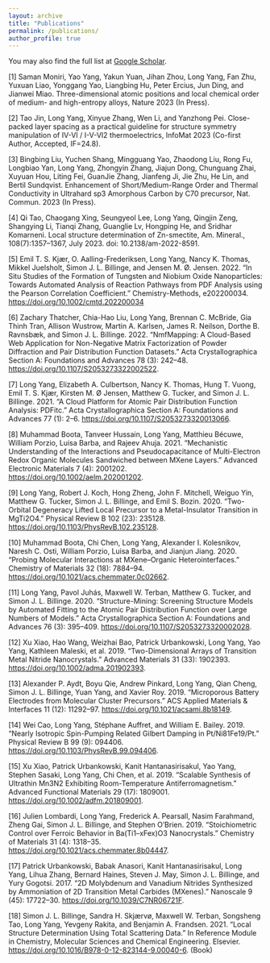 ```yaml
---
layout: archive
title: "Publications"
permalink: /publications/
author_profile: true
---
```


You may also find the full list at <a href="https://scholar.google.com/citations?user=H2mOKp8AAAAJ" target="_blank">Google Scholar</a>.

[1]	Saman Moniri, Yao Yang, Yakun Yuan, Jihan Zhou, Long Yang, Fan Zhu, Yuxuan Liao, Yonggang Yao, Liangbing Hu, Peter Ercius, Jun Ding, and Jianwei Miao. Three-dimensional atomic positions and local chemical order of medium- and high-entropy alloys, Nature 2023 (In Press).

[2]	Tao Jin, Long Yang, Xinyue Zhang, Wen Li, and Yanzhong Pei. Close-packed layer spacing as a practical guideline for structure symmetry manipulation of IV-VI / I-V-VI2 thermoelectrics, InfoMat 2023 (Co-first Author, Accepted, IF=24.8).

[3]	Bingbing Liu, Yuchen Shang, Mingguang Yao, Zhaodong Liu, Rong Fu, Longbiao Yan, Long Yang, Zhongyin Zhang, Jiajun Dong, Chunguang Zhai, Xuyuan Hou, Liting Fei, GuanJie Zhang, Jianfeng Ji, Jie Zhu, He Lin, and Bertil Sundqvist. Enhancement of Short/Medium-Range Order and Thermal Conductivity in Ultrahard sp3 Amorphous Carbon by C70 precursor, Nat. Commun. 2023 (In Press).

[4]	Qi Tao, Chaogang Xing, Seungyeol Lee, Long Yang, Qingjin Zeng, Shangying Li, Tianqi Zhang, Guanglie Lv, Hongping He, and Sridhar Komarneni. Local structure determination of Zn-smectite, Am. Mineral., 108(7):1357–1367, July 2023. doi: 10.2138/am-2022-8591. 

[5]	Emil T. S. Kjær, O. Aalling-Frederiksen, Long Yang, Nancy K. Thomas, Mikkel Juelsholt, Simon J. L. Billinge, and Jensen M. Ø. Jensen. 2022. “In Situ Studies of the Formation of Tungsten and Niobium Oxide Nanoparticles: Towards Automated Analysis of Reaction Pathways from PDF Analysis using the Pearson Correlation Coefficient.” Chemistry-Methods, e202200034. https://doi.org/10.1002/cmtd.202200034

[6]	Zachary Thatcher, Chia-Hao Liu, Long Yang, Brennan C. McBride, Gia Thinh Tran, Allison Wustrow, Martin A. Karlsen, James R. Neilson, Dorthe B. Ravnsbæk, and Simon J. L. Billinge. 2022. “NmfMapping: A Cloud-Based Web Application for Non-Negative Matrix Factorization of Powder Diffraction and Pair Distribution Function Datasets.” Acta Crystallographica Section A: Foundations and Advances 78 (3): 242–48. https://doi.org/10.1107/S2053273322002522.

[7]	Long Yang, Elizabeth A. Culbertson, Nancy K. Thomas, Hung T. Vuong, Emil T. S. Kjær, Kirsten M. Ø Jensen, Matthew G. Tucker, and Simon J. L. Billinge. 2021. “A Cloud Platform for Atomic Pair Distribution Function Analysis: PDFitc.” Acta Crystallographica Section A: Foundations and Advances 77 (1): 2–6. https://doi.org/10.1107/S2053273320013066.

[8]	Muhammad Boota, Tanveer Hussain, Long Yang, Matthieu Bécuwe, William Porzio, Luisa Barba, and Rajeev Ahuja. 2021. “Mechanistic Understanding of the Interactions and Pseudocapacitance of Multi-Electron Redox Organic Molecules Sandwiched between MXene Layers.” Advanced Electronic Materials 7 (4): 2001202. https://doi.org/10.1002/aelm.202001202.

[9]	Long Yang, Robert J. Koch, Hong Zheng, John F. Mitchell, Weiguo Yin, Matthew G. Tucker, Simon J. L. Billinge, and Emil S. Bozin. 2020. “Two-Orbital Degeneracy Lifted Local Precursor to a Metal-Insulator Transition in MgTi2O4.” Physical Review B 102 (23): 235128. https://doi.org/10.1103/PhysRevB.102.235128.

[10] Muhammad Boota, Chi Chen, Long Yang, Alexander I. Kolesnikov, Naresh C. Osti, William Porzio, Luisa Barba, and Jianjun Jiang. 2020. “Probing Molecular Interactions at MXene–Organic Heterointerfaces.” Chemistry of Materials 32 (18): 7884–94. https://doi.org/10.1021/acs.chemmater.0c02662.

[11] Long Yang, Pavol Juhás, Maxwell W. Terban, Matthew G. Tucker, and Simon J. L. Billinge. 2020. “Structure-Mining: Screening Structure Models by Automated Fitting to the Atomic Pair Distribution Function over Large Numbers of Models.” Acta Crystallographica Section A: Foundations and Advances 76 (3): 395–409. https://doi.org/10.1107/S2053273320002028.

[12] Xu Xiao, Hao Wang, Weizhai Bao, Patrick Urbankowski, Long Yang, Yao Yang, Kathleen Maleski, et al. 2019. “Two-Dimensional Arrays of Transition Metal Nitride Nanocrystals.” Advanced Materials 31 (33): 1902393. https://doi.org/10.1002/adma.201902393.

[13] Alexander P. Aydt, Boyu Qie, Andrew Pinkard, Long Yang, Qian Cheng, Simon J. L. Billinge, Yuan Yang, and Xavier Roy. 2019. “Microporous Battery Electrodes from Molecular Cluster Precursors.” ACS Applied Materials & Interfaces 11 (12): 11292–97. https://doi.org/10.1021/acsami.8b18149.

[14] Wei Cao, Long Yang, Stéphane Auffret, and William E. Bailey. 2019. “Nearly Isotropic Spin-Pumping Related Gilbert Damping in Pt/Ni81Fe19/Pt.” Physical Review B 99 (9): 094406. https://doi.org/10.1103/PhysRevB.99.094406.

[15] Xu Xiao, Patrick Urbankowski, Kanit Hantanasirisakul, Yao Yang, Stephen Sasaki, Long Yang, Chi Chen, et al. 2019. “Scalable Synthesis of Ultrathin Mn3N2 Exhibiting Room-Temperature Antiferromagnetism.” Advanced Functional Materials 29 (17): 1809001. https://doi.org/10.1002/adfm.201809001.

[16] Julien Lombardi, Long Yang, Frederick A. Pearsall, Nasim Farahmand, Zheng Gai, Simon J. L. Billinge, and Stephen O’Brien. 2019. “Stoichiometric Control over Ferroic Behavior in Ba(Ti1–xFex)O3 Nanocrystals.” Chemistry of Materials 31 (4): 1318–35. https://doi.org/10.1021/acs.chemmater.8b04447.

[17] Patrick Urbankowski, Babak Anasori, Kanit Hantanasirisakul, Long Yang, Lihua Zhang, Bernard Haines, Steven J. May, Simon J. L. Billinge, and Yury Gogotsi. 2017. “2D Molybdenum and Vanadium Nitrides Synthesized by Ammoniation of 2D Transition Metal Carbides (MXenes).” Nanoscale 9 (45): 17722–30. https://doi.org/10.1039/C7NR06721F.

[18] Simon J. L. Billinge, Sandra H. Skjærvø, Maxwell W. Terban, Songsheng Tao, Long Yang, Yevgeny Rakita, and Benjamin A. Frandsen. 2021. “Local Structure Determination Using Total Scattering Data.” In Reference Module in Chemistry, Molecular Sciences and Chemical Engineering. Elsevier. https://doi.org/10.1016/B978-0-12-823144-9.00040-6. (Book)





<!-- {% include base_path %}

{% for post in site.publications reversed %}
  {% include archive-single.html %}
{% endfor %} -->


